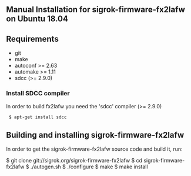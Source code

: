 ## Manual Installation for sigrok-firmware-fx2lafw on Ubuntu 18.04

Requirements
------------
 - git
 - make
 - autoconf >= 2.63
 - automake >= 1.11
 - sdcc (>= 2.9.0)
 
 
 ### Install SDCC compiler
 
 In order to build fx2lafw you need the 'sdcc' compiler (>= 2.9.0)
 
     $ apt-get install sdcc
     

Building and installing sigrok-firmware-fx2lafw
------------------------------------------------

In order to get the sigrok-firmware-fx2lafw source code and build it, run:

 $ git clone git://sigrok.org/sigrok-firmware-fx2lafw
 $ cd sigrok-firmware-fx2lafw
 $ ./autogen.sh
 $ ./configure
 $ make
 $ make install

